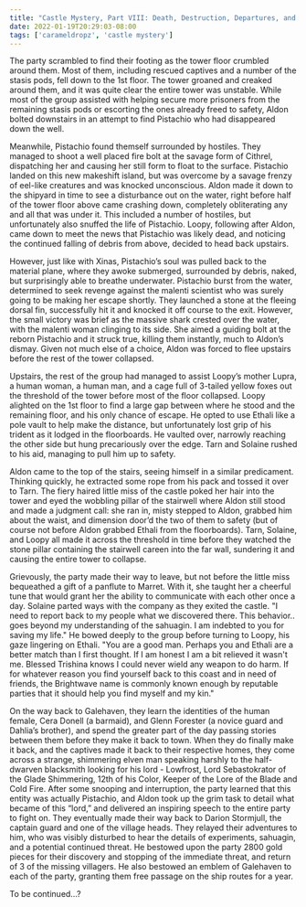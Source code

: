 ```yaml
---
title: "Castle Mystery, Part VIII: Death, Destruction, Departures, and Debts Paid"
date: 2022-01-19T20:29:03-08:00
tags: ['carameldropz', 'castle mystery']
---
```


The party scrambled to find their footing as the tower floor crumbled around them. Most of them, including rescued captives and a number of the stasis pods, fell down to the 1st floor. The tower groaned and creaked around them, and it was quite clear the entire tower was unstable. While most of the group assisted with helping secure more prisoners from the remaining stasis pods or escorting the ones already freed to safety, Aldon bolted downstairs in an attempt to find Pistachio who had disappeared down the well.

Meanwhile, Pistachio found themself surrounded by hostiles. They managed to shoot a well placed fire bolt at the savage form of Cithrel, dispatching her and causing her still form to float to the surface. Pistachio landed on this new makeshift island, but was overcome by a savage frenzy of eel-like creatures and was knocked unconscious. Aldon made it down to the shipyard in time to see a disturbance out on the water, right before half of the tower floor above came crashing down, completely obliterating any and all that was under it. This included a number of hostiles, but unfortunately also snuffed the life of Pistachio. Loopy, following after Aldon, came down to meet the news that Pistachio was likely dead, and noticing the continued falling of debris from above, decided to head back upstairs.

However, just like with Xinas, Pistachio’s soul was pulled back to the material plane, where they awoke submerged, surrounded by debris, naked, but surprisingly able to breathe underwater. Pistachio burst from the water, determined to seek revenge against the malenti scientist who was surely going to be making her escape shortly. They launched a stone at the fleeing dorsal fin, successfully hit it and knocked it off course to the exit. However, the small victory was brief as the massive shark crested over the water, with the malenti woman clinging to its side. She aimed a guiding bolt at the reborn Pistachio and it struck true, killing them instantly, much to Aldon’s dismay. Given not much else of a choice, Aldon was forced to flee upstairs before the rest of the tower collapsed.

Upstairs, the rest of the group had managed to assist Loopy’s mother Lupra, a human woman, a human man, and a cage full of 3-tailed yellow foxes out the threshold of the tower before most of the floor collapsed. Loopy alighted on the 1st floor to find a large gap between where he stood and the remaining floor, and his only chance of escape. He opted to use Ethali like a pole vault to help make the distance, but unfortunately lost grip of his trident as it lodged in the floorboards. He vaulted over, narrowly reaching the other side but hung precariously over the edge. Tarn and Solaine rushed to his aid, managing to pull him up to safety.

Aldon came to the top of the stairs, seeing himself in a similar predicament. Thinking quickly, he extracted some rope from his pack and tossed it over to Tarn. The fiery haired little miss of the castle poked her hair into the tower and eyed the wobbling pillar of the stairwell where Aldon still stood and made a judgment call: she ran in, misty stepped to Aldon, grabbed him about the waist, and dimension door’d the two of them to safety (but of course not before Aldon grabbed Ethali from the floorboards). Tarn, Solaine, and Loopy all made it across the threshold in time before they watched the stone pillar containing the stairwell careen into the far wall, sundering it and causing the entire tower to collapse.

Grievously, the party made their way to leave, but not before the little miss bequeathed a gift of a panflute to Marret. With it, she taught her a cheerful tune that would grant her the ability to communicate with each other once a day. Solaine parted ways with the company as they exited the castle. 
"I need to report back to my people what we discovered there. This behavior.. goes beyond my understanding of the sahuagin. I am indebted to you for saving my life." He bowed deeply to the group before turning to Loopy, his gaze lingering on Ethali. "You are a good man. Perhaps you and Ethali are a better match than I first thought. If I am honest I am a bit relieved it wasn't me. Blessed Trishina knows I could never wield any weapon to do harm. If for whatever reason you find yourself back to this coast and in need of friends, the Brightwave name is commonly known enough by reputable parties that it should help you find myself and my kin."

On the way back to Galehaven, they learn the identities of the human female, Cera Donell (a barmaid), and Glenn Forester (a novice guard and Dahlia’s brother), and spend the greater part of the day passing stories between them before they make it back to town. When they do finally make it back, and the captives made it back to their respective homes, they come across a strange, shimmering elven man speaking harshly to the half-dwarven blacksmith looking for his lord - Lowfrost, Lord Sebastokrator of the Glade Shimmering, 12th of his Color, Keeper of the Lore of the Blade and Cold Fire. After some snooping and interruption, the party learned that this entity was actually Pistachio, and Aldon took up the grim task to detail what became of this “lord,” and delivered an inspiring speech to the entire party to fight on.
They eventually made their way back to Darion Stormjull, the captain guard and one of the village heads. They relayed their adventures to him, who was visibly disturbed to hear the details of experiments, sahuagin, and a potential continued threat. He bestowed upon the party 2800 gold pieces for their discovery and stopping of the immediate threat, and return of 3 of the missing villagers. He also bestowed an emblem of Galehaven to each of the party, granting them free passage on the ship routes for a year.

To be continued…?
